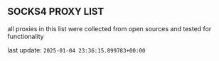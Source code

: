 ## SOCKS4 PROXY LIST

all proxies in this list were collected from open sources and tested for functionality

last update: `2025-01-04 23:36:15.899783+00:00`